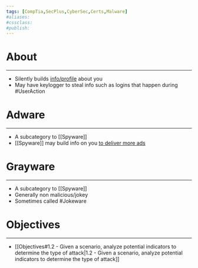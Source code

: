 ```yaml
---
tags: [CompTia,SecPlus,CyberSec,Certs,Malware]
#aliases:
#cssclass:
#publish:
---
```


# About
---
- Silently builds <u>info/profile</u> about you
- May have keylogger to steal info such as logins that happen during #UserAction

# Adware
---
- A subcategory to [[Spyware]]
- [[Spyware]] may build info on you <u>to deliver more ads</u>

# Grayware
---
- A subcategory to [[Spyware]]
- Generally non malicious/jokey
- Sometimes called #Jokeware

# Objectives
---
- [[Objectives#1.2 - Given a scenario, analyze potential indicators to determine the type of attack|1.2 - Given a scenario, analyze potential indicators to determine the type of attack]]
